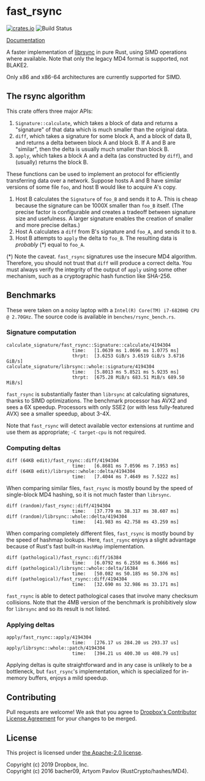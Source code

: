 # fast\_rsync

[![crates.io](https://meritbadge.herokuapp.com/fast_rsync)](https://crates.io/crates/fast_rsync)
![Build Status](https://github.com/dropbox/fast_rsync/workflows/Rust/badge.svg)

[Documentation](https://docs.rs/fast_rsync)

A faster implementation of [librsync](https://github.com/librsync/librsync) in
pure Rust, using SIMD operations where available. Note that only the legacy MD4
format is supported, not BLAKE2.

Only x86 and x86-64 architectures are currently supported for SIMD.

## The rsync algorithm
This crate offers three major APIs:

1. `Signature::calculate`, which takes a block of data and returns a
   "signature" of that data which is much smaller than the original data.
2. `diff`, which takes a signature for some block A, and a block of data B, and
   returns a delta between block A and block B. If A and B are "similar", then
   the delta is usually much smaller than block B.
3. `apply`, which takes a block A and a delta (as constructed by `diff`), and
   (usually) returns the block B.

These functions can be used to implement an protocol for efficiently
transferring data over a network. Suppose hosts A and B have similar versions
of some file `foo`, and host B would like to acquire A's copy.
1. Host B calculates the `Signature` of `foo_B` and sends it to A. This is
   cheap because the signature can be 1000X smaller than `foo_B` itself. (The
   precise factor is configurable and creates a tradeoff between signature size
   and usefulness. A larger signature enables the creation of smaller and more
   precise deltas.)
2. Host A calculates a `diff` from B's signature and `foo_A`, and sends it to
   `B`.
3. Host B attempts to `apply` the delta to `foo_B`. The resulting data is
   _probably_ (\*) equal to `foo_A`.

(\*) Note the caveat. `fast_rsync` signatures use the insecure MD4 algorithm.
Therefore, you should not trust that `diff` will produce a correct delta. You
must always verify the integrity of the output of `apply` using some other
mechanism, such as a cryptographic hash function like SHA-256.

## Benchmarks
These were taken on a noisy laptop with a `Intel(R) Core(TM) i7-6820HQ CPU @
2.70GHz`. The source code is available in `benches/rsync_bench.rs`.

### Signature computation
```
calculate_signature/fast_rsync::Signature::calculate/4194304
                        time:   [1.0639 ms 1.0696 ms 1.0775 ms]
                        thrpt:  [3.6253 GiB/s 3.6519 GiB/s 3.6716 GiB/s]
calculate_signature/librsync::whole::signature/4194304
                        time:   [5.8013 ms 5.8521 ms 5.9235 ms]
                        thrpt:  [675.28 MiB/s 683.51 MiB/s 689.50 MiB/s]
```

`fast_rsync` is substantially faster than `librsync` at calculating signatures,
thanks to SIMD optimizations. The benchmark processor has AVX2 and sees a 6X
speedup. Processors with only SSE2 (or with less fully-featured AVX) see a
smaller speedup, about 3-4X.

Note that `fast_rsync` will detect available vector extensions at runtime and
use them as appropriate; `-C target-cpu` is not required.

### Computing deltas
```
diff (64KB edit)/fast_rsync::diff/4194304
                        time:   [6.8681 ms 7.0596 ms 7.1953 ms]
diff (64KB edit)/librsync::whole::delta/4194304
                        time:   [7.4044 ms 7.4649 ms 7.5222 ms]
```

When comparing similar files, `fast_rsync` is mostly bound by the speed of
single-block MD4 hashing, so it is not much faster than `librsync`.

```
diff (random)/fast_rsync::diff/4194304
                        time:   [37.779 ms 38.317 ms 38.607 ms]
diff (random)/librsync::whole::delta/4194304
                        time:   [41.983 ms 42.758 ms 43.259 ms]
```

When comparing completely different files, `fast_rsync` is mostly bound by the
speed of hashmap lookups. Here, `fast_rsync` enjoys a slight advantage because
of Rust's fast built-in `HashMap` implementation.

```
diff (pathological)/fast_rsync::diff/16384
                        time:   [6.0792 ms 6.2550 ms 6.3666 ms]
diff (pathological)/librsync::whole::delta/16384
                        time:   [50.082 ms 50.185 ms 50.376 ms]
diff (pathological)/fast_rsync::diff/4194304
                        time:   [32.690 ms 32.986 ms 33.171 ms]
```

`fast_rsync` is able to detect pathological cases that involve many checksum
collisions. Note that the 4MB version of the benchmark is prohibitively slow
for `librsync` and so its result is not listed.

### Applying deltas
```
apply/fast_rsync::apply/4194304
                        time:   [276.17 us 284.20 us 293.37 us]
apply/librsync::whole::patch/4194304
                        time:   [394.21 us 400.30 us 408.79 us]
```

Applying deltas is quite straightforward and in any case is unlikely to be a
bottleneck, but `fast_rsync`'s implementation, which is specialized for
in-memory buffers, enjoys a mild speedup.

## Contributing
Pull requests are welcome! We ask that you agree to [Dropbox's Contributor
License Agreement](https://opensource.dropbox.com/cla/) for your changes to be
merged.

## License
This project is licensed under [the Apache-2.0
license](http://www.apache.org/licenses/LICENSE-2.0).

Copyright (c) 2019 Dropbox, Inc.  
Copyright (c) 2016 bacher09, Artyom Pavlov (RustCrypto/hashes/MD4).
